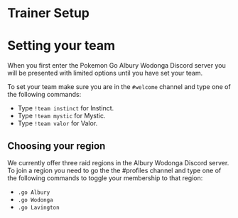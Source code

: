 # Trainer Setup

# Setting your team
When you first enter the Pokemon Go Albury Wodonga Discord server you will be presented with limited options until you have set your team.

To set your team make sure you are in the `#welcome` channel and type one of the following commands:
* Type `!team instinct` for Instinct.
* Type `!team mystic` for Mystic.
* Type `!team valor` for Valor.

## Choosing your region
We currently offer three raid regions in the Albury Wodonga Discord server. To join a region you need to go the the #profiles channel and type one of the following commands to toggle your membership to that region:
* `.go Albury`
* `.go Wodonga`
* `.go Lavington`

